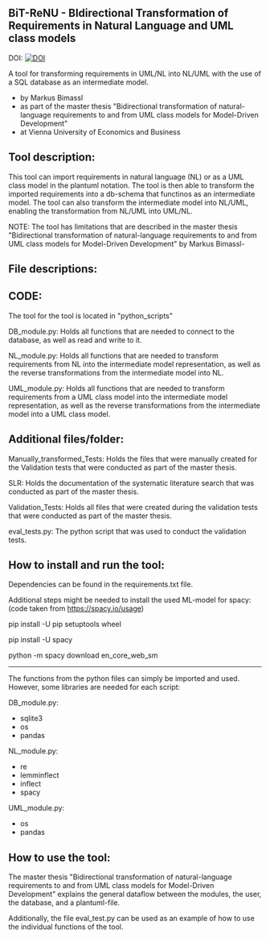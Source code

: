 BiT-ReNU - BIdirectional Transformation of Requirements in Natural Language and UML class models
------------------------------------------------------------------------------------------------------
DOI: [![DOI](https://zenodo.org/badge/606422705.svg)](https://zenodo.org/badge/latestdoi/606422705)


A tool for transforming requirements in UML/NL into NL/UML with the use of a SQL database as an intermediate model.


- by Markus Bimassl
- as part of the master thesis "Bidirectional transformation of natural-language requirements to and from UML class models for Model-Driven Development"
- at Vienna University of Economics and Business




Tool description:
--------------------------------------------------------------------------------------
This tool can import requirements in natural language (NL) or as a UML class model in the plantuml notation. The tool is then able to transform the imported requirements into a db-schema that functinos as an intermediate model. The tool can also transform the intermediate model into NL/UML, enabling the transformation from NL/UML into UML/NL.

NOTE: The tool has limitations that are described in the master thesis "Bidirectional transformation of natural-language requirements to and from UML class models for Model-Driven Development" by Markus Bimassl-




File descriptions:
--------------------------------------------------------------------------------------

CODE:
----
The tool for the tool is located in "python_scripts"

DB_module.py:
Holds all functions that are needed to connect to the database, as well as read and write to it.

NL_module.py:
Holds all functions that are needed to transform requirements from NL into the intermediate model representation, as well as the reverse transformations from the intermediate model into NL.

UML_module.py:
Holds all functions that are needed to transform requirements from a UML class model into the intermediate model representation, as well as the reverse transformations from the intermediate model into a UML class model.


Additional files/folder:
-----------------------

Manually_transformed_Tests:
Holds the files that were manually created for the Validation tests that were conducted as part of the master thesis.

SLR:
Holds the documentation of the systematic literature search that was conducted as part of the master thesis.

Validation_Tests:
Holds all files that were created during the validation tests that were conducted as part of the master thesis.

eval_tests.py:
The python script that was used to conduct the validation tests.




How to install and run the tool:
--------------------------------------------------------------------------------------

Dependencies can be found in the requirements.txt file.

Additional steps might be needed to install the used ML-model for spacy:
(code taken from https://spacy.io/usage)

pip install -U pip setuptools wheel

pip install -U spacy

python -m spacy download en_core_web_sm


----------

The functions from the python files can simply be imported and used. However, some libraries are needed for each script:

DB_module.py:
- sqlite3
- os
- pandas

NL_module.py:
- re
- lemminflect
- inflect
- spacy

UML_module.py:
- os
- pandas




How to use the tool:
--------------------------------------------------------------------------------------
The master thesis "Bidirectional transformation of natural-language requirements to and from UML class models for Model-Driven Development" explains the general dataflow between the modules, the user, the database, and a plantuml-file.

Additionally, the file eval_test.py can be used as an example of how to use the individual functions of the tool.



